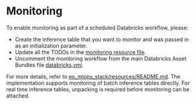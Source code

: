 # Monitoring

To enable monitoring as part of a scheduled Databricks workflow, please:
- Create the inference table that you want to monitor and was passed in as an initialization parameter.
- Update all the TODOs in the [monitoring resource file](../resources/monitoring-resource.yml).
- Uncomment the monitoring workflow from the main Databricks Asset Bundles file [databricks.yml](../databricks.yml).

For more details, refer to [eo_mlops_stack/resources/README.md](../resources/README.md). 
The implementation supports monitoring of batch inference tables directly.
For real time inference tables, unpacking is required before monitoring can be attached.
